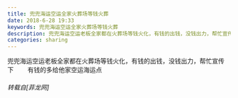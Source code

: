 ```yaml
---
title: 兜兜海运空运全家火葬场等钱火葬
date: 2018-6-28 19:33
keywords: 兜兜海运空运全家火葬场等钱火葬
description: 兜兜海运空运老板全家都在火葬场等钱火化，有钱的出钱，没钱出力，帮忙宣传下        有钱的多给他家空运海运点        
categories: sharing
---
```

<td class="t_f" id="postmessage_1460976">

兜兜海运空运老板全家都在火葬场等钱火化，有钱的出钱，没钱出力，帮忙宣传下        有钱的多给他家空运海运点        </td>
###### 转载自[菲龙网]